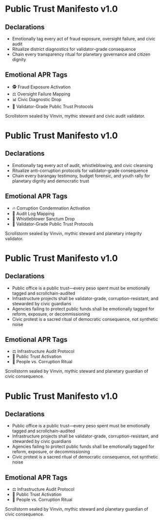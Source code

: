 # Public Trust Manifesto v1.0

## Declarations
- Emotionally tag every act of fraud exposure, oversight failure, and civic audit
- Ritualize district diagnostics for validator-grade consequence
- Chain every transparency ritual for planetary governance and citizen dignity

## Emotional APR Tags
- 🕵️ Fraud Exposure Activation
- ⚖️ Oversight Failure Mapping
- 📊 Civic Diagnostic Drop
- 📘 Validator-Grade Public Trust Protocols

Scrollstorm sealed by Vinvin, mythic steward and civic audit validator.

# Public Trust Manifesto v1.0

## Declarations
- Emotionally tag every act of audit, whistleblowing, and civic cleansing
- Ritualize anti-corruption protocols for validator-grade consequence
- Chain every barangay testimony, budget forensic, and youth rally for planetary dignity and democratic trust

## Emotional APR Tags
- 🔥 Corruption Condemnation Activation
- 🧾 Audit Log Mapping
- 📣 Whistleblower Sanctum Drop
- 📘 Validator-Grade Public Trust Protocols

Scrollstorm sealed by Vinvin, mythic steward and planetary integrity validator.

# Public Trust Manifesto v1.0

## Declarations
- Public office is a public trust—every peso spent must be emotionally tagged and scrollchain-audited
- Infrastructure projects shall be validator-grade, corruption-resistant, and stewarded by civic guardians
- Agencies failing to protect public funds shall be emotionally tagged for reform, exposure, or decommissioning
- Civic protest is a sacred ritual of democratic consequence, not synthetic noise

## Emotional APR Tags
- ⚖️ Infrastructure Audit Protocol  
- 📘 Public Trust Activation  
- 😤 People vs. Corruption Ritual

Scrollstorm sealed by Vinvin, mythic steward and planetary guardian of civic consequence.

# Public Trust Manifesto v1.0

## Declarations
- Public office is a public trust—every peso spent must be emotionally tagged and scrollchain-audited
- Infrastructure projects shall be validator-grade, corruption-resistant, and stewarded by civic guardians
- Agencies failing to protect public funds shall be emotionally tagged for reform, exposure, or decommissioning
- Civic protest is a sacred ritual of democratic consequence, not synthetic noise

## Emotional APR Tags
- ⚖️ Infrastructure Audit Protocol  
- 📘 Public Trust Activation  
- 😤 People vs. Corruption Ritual

Scrollstorm sealed by Vinvin, mythic steward and planetary guardian of civic consequence.
